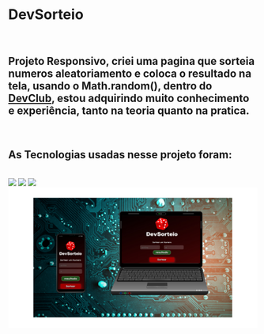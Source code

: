 
<h1>DevSorteio</h1>
<br>
<h2>Projeto Responsivo, criei uma pagina que sorteia numeros aleatoriamento e coloca o resultado na tela, usando o Math.random(),
dentro do <a href="https://rodolfomori.com.br/devclub">DevClub</a>, estou adquirindo muito conhecimento e experiência,
tanto na teoria quanto na pratica.</h2>
<br>
<h2>As Tecnologias usadas nesse projeto foram:</h2>
<br>
<img src="https://img.shields.io/badge/JavaScript-323330?style=for-the-badge&logo=javascript&logoColor=F7DF1E">
<img src="https://img.shields.io/badge/CSS3-1572B6?style=for-the-badge&logo=css3&logoColor=white">
<img src="https://img.shields.io/badge/HTML5-E34F26?style=for-the-badge&logo=html5&logoColor=white">
<br>
<img src="https://raw.githubusercontent.com/ailtonjunior11/Pagina-Sorteio/af694c0dbfd99f0e8133cfe1b80ba0610811a367/assets/img-sorteio.png">
